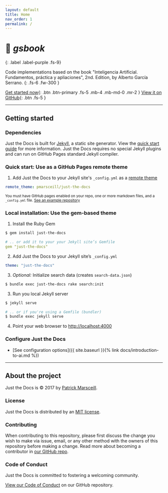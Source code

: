 ```yaml
---
layout: default
title: Home
nav_order: 1
permalink: /
---
```


# 📔 *gsbook*
{: .label .label-purple .fs-9}

Code implementations based on the book "Inteligencia Artificial. Fundamentos, práctica y apliaciones", 2nd. Edition, by Alberto García Serrano.
{: .fs-6 .fw-300 }

[Get started now](#getting-started){: .btn .btn-primary .fs-5 .mb-4 .mb-md-0 .mr-2 } [View it on GitHub](https://github.com/RodolfoFerro/gsbook){: .btn .fs-5 }

---

## Getting started
### Dependencies
Just the Docs is built for [Jekyll](https://jekyllrb.com), a static site generator. View the [quick start guide](https://jekyllrb.com/docs/quickstart/) for more information. Just the Docs requires no special Jekyll plugins and can run on GitHub Pages standard Jekyll compiler.

### Quick start: Use as a GitHub Pages remote theme
1. Add Just the Docs to your Jekyll site's `_config.yml` as a [remote theme](https://blog.github.com/2017-11-29-use-any-theme-with-github-pages/)
```yaml
remote_theme: pmarsceill/just-the-docs
```
<small>You must have GitHub pages enabled on your repo, one or more markdown files, and a `_config.yml` file. [See an example repository](https://github.com/pmarsceill/jtd-remote)</small>

### Local installation: Use the gem-based theme
1. Install the Ruby Gem
```bash
$ gem install just-the-docs
```
```yaml
# .. or add it to your your Jekyll site’s Gemfile
gem "just-the-docs"
```
2. Add Just the Docs to your Jekyll site’s `_config.yml`
```yaml
theme: "just-the-docs"
```
3. _Optional:_ Initialize search data (creates `search-data.json`)
```bash
$ bundle exec just-the-docs rake search:init
```
3. Run you local Jekyll server
```bash
$ jekyll serve
```
```bash
# .. or if you're using a Gemfile (bundler)
$ bundle exec jekyll serve
```
4. Point your web browser to [http://localhost:4000](http://localhost:4000)

### Configure Just the Docs
- [See configuration options]({{ site.baseurl }}{% link docs/introduction-to-ai.md %})


---

## About the project

Just the Docs is &copy; 2017 by [Patrick Marsceill](http://patrickmarsceill.com).

### License

Just the Docs is distributed by an [MIT license](https://github.com/pmarsceill/just-the-docs/tree/master/LICENSE.txt).

### Contributing

When contributing to this repository, please first discuss the change you wish to make via issue,
email, or any other method with the owners of this repository before making a change. Read more about becoming a contributor in [our GitHub repo](https://github.com/pmarsceill/just-the-docs#contributing).


### Code of Conduct

Just the Docs is committed to fostering a welcoming community.

[View our Code of Conduct](https://github.com/pmarsceill/just-the-docs/tree/master/CODE_OF_CONDUCT.md) on our GitHub repository.
